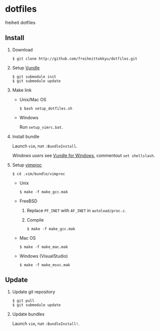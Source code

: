 # dotfiles
freiheit dotfiles

## Install
1. Download

    ```
    $ git clone http://github.com/freiheittokkyu/dotfiles.git
    ```

2. Setup [Vundle]

    ```
    $ git submodule init
    $ git submodule update
    ```

3. Make link
    - Unix/Mac OS

        ```
        $ bash setup_dotfiles.sh
        ```

    - Windows

        Run `setup_vimrc.bat`.

4. Install bundle

    Launch `vim`,  run `:BundleInstall`.

    *Windows users* see [Vundle for Windows], commentout `set shellslash`.

5. Setup [vimproc]

    ```
    $ cd .vim/bundle/vimproc
    ```
    - Unix

        ```
        $ make -f make_gcc.mak
        ```
    - FreeBSD
        1. Replace `PF_INET` with `AF_INET` in `autoload/proc.c`.
        2. Compile

            ```
            $ make -f make_gcc.mak
            ```
    - Mac OS

        ```
        $ make -f make_mac.mak
        ```
    - Windows (VisualStudio)

        ```
        $ make -f make_msvc.mak
        ```

## Update
1. Update git repository

    ```
    $ git pull
    $ git submodule update
    ```

2. Update bundles

    Launch `vim`, run `:BundleInstall!`.

[Vundle]:http://github.com/gmarik/vundle
[Vundle for Windows]:https://github.com/gmarik/vundle/wiki/Vundle-for-Windows
[vimproc]:http://github.com/Shougo/vimproc
